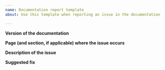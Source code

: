 ```yaml
---
name: Documentation report template
about: Use this template when reporting an issue in the documentation

---
```


**Version of the documentation**


**Page (and section, if applicable) where the issue occurs**


**Description of the issue**


**Suggested fix**
